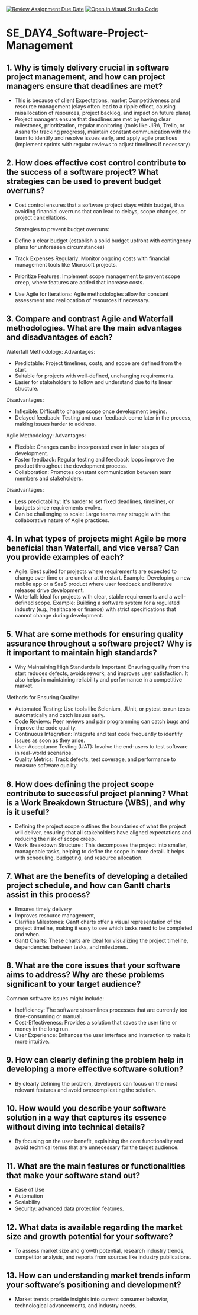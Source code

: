 [![Review Assignment Due Date](https://classroom.github.com/assets/deadline-readme-button-22041afd0340ce965d47ae6ef1cefeee28c7c493a6346c4f15d667ab976d596c.svg)](https://classroom.github.com/a/9pw6JKcu)
[![Open in Visual Studio Code](https://classroom.github.com/assets/open-in-vscode-2e0aaae1b6195c2367325f4f02e2d04e9abb55f0b24a779b69b11b9e10269abc.svg)](https://classroom.github.com/online_ide?assignment_repo_id=18472952&assignment_repo_type=AssignmentRepo)
# SE_DAY4_Software-Project-Management
## 1. Why is timely delivery crucial in software project management, and how can project managers ensure that deadlines are met?
- This is because of client Expectations, market Competitiveness and resource management (elays often lead to a ripple effect, causing misallocation of resources, project backlog, and impact on future plans).
- Project managers ensure that deadlines are met by having clear milestones, prioritization, regular monitoring (tools like JIRA, Trello, or Asana for tracking progress), maintain constant communication with the team to identify and resolve issues early, and apply agile practices (implement sprints with regular reviews to adjust timelines if necessary)
## 2. How does effective cost control contribute to the success of a software project? What strategies can be used to prevent budget overruns?
- Cost control ensures that a software project stays within budget, thus avoiding financial overruns that can lead to delays, scope changes, or project cancellations.
  
  Strategies to prevent budget overruns:
- Define a clear budget (establish a solid budget upfront with contingency plans for unforeseen circumstances)
- Track Expenses Regularly: Monitor ongoing costs with financial management tools like Microsoft projects.
- Prioritize Features: Implement scope management to prevent scope creep, where features are added that increase costs.
- Use Agile for Iterations: Agile methodologies allow for constant assessment and reallocation of resources if necessary.
## 3. Compare and contrast Agile and Waterfall methodologies. What are the main advantages and disadvantages of each?
Waterfall Methodology:
Advantages:
- Predictable: Project timelines, costs, and scope are defined from the start.
- Suitable for projects with well-defined, unchanging requirements.
- Easier for stakeholders to follow and understand due to its linear structure.
  
Disadvantages:
- Inflexible: Difficult to change scope once development begins.
- Delayed feedback: Testing and user feedback come later in the process, making issues harder to address.

Agile Methodology:
Advantages:
- Flexible: Changes can be incorporated even in later stages of development.
- Faster feedback: Regular testing and feedback loops improve the product throughout the development process.
- Collaboration: Promotes constant communication between team members and stakeholders.
  
Disadvantages:
- Less predictability: It's harder to set fixed deadlines, timelines, or budgets since requirements evolve.
- Can be challenging to scale: Large teams may struggle with the collaborative nature of Agile practices.
## 4. In what types of projects might Agile be more beneficial than Waterfall, and vice versa? Can you provide examples of each?
- Agile: Best suited for projects where requirements are expected to change over time or are unclear at the start. Example: Developing a new mobile app or a SaaS product where user feedback and iterative releases drive development.
- Waterfall: Ideal for projects with clear, stable requirements and a well-defined scope. Example: Building a software system for a regulated industry (e.g., healthcare or finance) with strict specifications that cannot change during development.
## 5. What are some methods for ensuring quality assurance throughout a software project? Why is it important to maintain high standards?
- Why Maintaining High Standards is Important: Ensuring quality from the start reduces defects, avoids rework, and improves user satisfaction. It also helps in maintaining reliability and performance in a competitive market.

Methods for Ensuring Quality:
- Automated Testing: Use tools like Selenium, JUnit, or pytest to run tests automatically and catch issues early.
- Code Reviews: Peer reviews and pair programming can catch bugs and improve the code quality.
- Continuous Integration: Integrate and test code frequently to identify issues as soon as they arise.
- User Acceptance Testing (UAT): Involve the end-users to test software in real-world scenarios.
- Quality Metrics: Track defects, test coverage, and performance to measure software quality.
## 6. How does defining the project scope contribute to successful project planning? What is a Work Breakdown Structure (WBS), and why is it useful?
- Defining the project scope outlines the boundaries of what the project will deliver, ensuring that all stakeholders have aligned expectations and reducing the risk of scope creep.
- Work Breakdown Structure : This decomposes the project into smaller, manageable tasks, helping to define the scope in more detail. It helps with scheduling, budgeting, and resource allocation.
## 7. What are the benefits of developing a detailed project schedule, and how can Gantt charts assist in this process?
- Ensures timely delivery
- Improves resource management,
- Clarifies Milestones: Gantt charts offer a visual representation of the project timeline, making it easy to see which tasks need to be completed and when.
- Gantt Charts: These charts are ideal for visualizing the project timeline, dependencies between tasks, and milestones.
## 8. What are the core issues that your software aims to address? Why are these problems significant to your target audience?
Common software issues might include:
- Inefficiency: The software streamlines processes that are currently too time-consuming or manual.
- Cost-Effectiveness: Provides a solution that saves the user time or money in the long run.
- User Experience: Enhances the user interface and interaction to make it more intuitive.

## 9. How can clearly defining the problem help in developing a more effective software solution?
- By clearly defining the problem, developers can focus on the most relevant features and avoid overcomplicating the solution.
## 10. How would you describe your software solution in a way that captures its essence without diving into technical details?
- By focusing on the user benefit, explaining the core functionality and avoid technical terms that are unnecessary for the target audience.
## 11. What are the main features or functionalities that make your software stand out?
- Ease of Use
- Automation
- Scalability
- Security: advanced data protection features.
## 12. What data is available regarding the market size and growth potential for your software?
- To assess market size and growth potential, research industry trends, competitor analysis, and reports from sources like industry publications.
## 13. How can understanding market trends inform your software’s positioning and development?
- Market trends provide insights into current consumer behavior, technological advancements, and industry needs.
